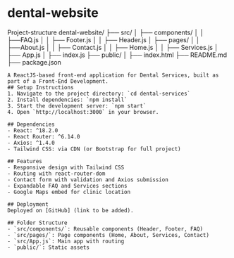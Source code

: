 # dental-website
Project-structure
dental-website/
├── src/
│   ├── components/
│   │   ├──FAQ.js
│   │   ├── Footer.js
│   │   ├── Header.js
│   ├── pages/
│   │   ├──About.js
│   │   ├── Contact.js
│   │   ├── Home.js
│   │   ├── Services.js
│   ├── App.js
│   ├── index.js
├── public/
│   ├── index.html
├── README.md
├── package.json

    A ReactJS-based front-end application for Dental Services, built as part of a Front-End Development.
    ## Setup Instructions
    1. Navigate to the project directory: `cd dental-services`
    2. Install dependencies: `npm install`
    3. Start the development server: `npm start`
    4. Open `http://localhost:3000` in your browser.

    ## Dependencies
    - React: ^18.2.0
    - React Router: ^6.14.0
    - Axios: ^1.4.0
    - Tailwind CSS: via CDN (or Bootstrap for full project)

    ## Features
    - Responsive design with Tailwind CSS
    - Routing with react-router-dom
    - Contact form with validation and Axios submission
    - Expandable FAQ and Services sections
    - Google Maps embed for clinic location

    ## Deployment
    Deployed on [GitHub] (link to be added).

    ## Folder Structure
    - `src/components/`: Reusable components (Header, Footer, FAQ)
    - `src/pages/`: Page components (Home, About, Services, Contact)
    - `src/App.js`: Main app with routing
    - `public/`: Static assets

